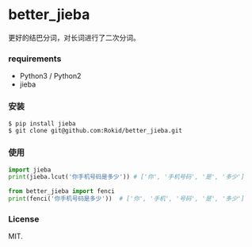 # better_jieba

更好的结巴分词，对长词进行了二次分词。

### requirements

- Python3 / Python2
- jieba

### 安装

```bash
$ pip install jieba
$ git clone git@github.com:Rokid/better_jieba.git
```

### 使用

```py
import jieba
print(jieba.lcut('你手机号码是多少')) # ['你', '手机号码', '是', '多少']

from better_jieba import fenci
print(fenci('你手机号码是多少'))  # ['你', '手机', '号码', '是', '多少']

```

### License

MIT.
